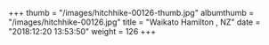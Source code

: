 +++
thumb = "/images/hitchhike-00126-thumb.jpg"
albumthumb = "/images/hitchhike-00126.jpg"
title = "Waikato Hamilton , NZ"
date = "2018:12:20 13:53:50"
weight = 126
+++
